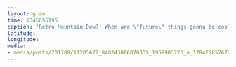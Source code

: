 ```yaml
---
layout: gram
time: 1345095195
caption: "Retro Mountain Dew?! When are \"future\" things gonna be cool again?"
latitude: 
longitude: 
media:
- media/posts/201208/11205672_840243006070335_1968903270_n_17842285267000351.jpg
---
```

